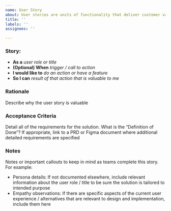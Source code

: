 ```yaml
---
name: User Story
about: User stories are units of functionality that deliver customer value. They describe a desired feature or functionality by stating the way a user will use the feature.
title: ''
labels: ''
assignees: ''

---
```


### Story:
- **As a** *user role or title*
- **(Optional) When** *trigger / call to action*
- **I would like to** *do an action or have a feature*
- **So I can** *result of that action that is valuable to me*

### Rationale
Describe why the user story is valuable

### Acceptance Criteria
Detail all of the requirements for the solution. What is the “Definition of Done”? If appropriate, link to a PRD or Figma document where additional detailed requirements are specified

### Notes
Notes or important callouts to keep in mind as teams complete this story. For example:
- Persona details: If not documented elsewhere, include relevant information about the user role / title to be sure the solution is tailored to intended purpose
- Empathy observations: If there are specific aspects of the current user experience / alternatives that are relevant to design and implementation, include them here
